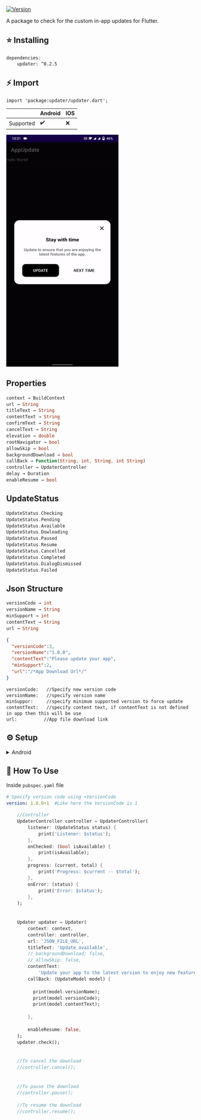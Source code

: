 [![Version](https://img.shields.io/pub/v/updater?color=%2354C92F&logo=dart)](https://pub.dev/packages/updater/install)

A package to check for the custom in-app updates for Flutter.

## ⭐ Installing
```
dependencies:
    updater: ^0.2.5
```

## ⚡ Import 
```
import 'package:updater/updater.dart';
```


|  | Android | IOS |
| --- | --- | --- |
| Supported | ✔️ |  ❌


<img src="https://raw.githubusercontent.com/MarsadMaqsood/AppUpdate/master/assets/image.gif" alt="alt text" width="300" height="620">

## Properties

```dart
context → BuildContext
url → String
titleText → String
contentText → String
confirmText → String
cancelText → String
elevation → double
rootNavigator → bool
allowSkip → bool
backgroundDownload → bool
callBack → Function(String, int, String, int String)
controller → UpdaterController
delay → Duration
enableResume → bool
```

## UpdateStatus
```dart
UpdateStatus.Checking
UpdateStatus.Pending
UpdateStatus.Available
UpdateStatus.Dowloading
UpdateStatus.Paused
UpdateStatus.Resume
UpdateStatus.Cancelled
UpdateStatus.Completed
UpdateStatus.DialogDismissed
UpdateStatus.Failed
```

## Json Structure

```dart
versionCode → int
versionName → String
minSupport → int
contentText → String
url → String 
```

```json
{
  "versionCode":3,
  "versionName":"1.0.0",
  "contentText":"Please update your app",
  "minSupport":2,
  "url":"/*App Download Url*/"
}
```

```
versionCode:   //Specify new version code
versionName:   //specify version name
minSuppor:     //specify minimum supported version to force update
contentText:   //specify content text, if contentText is not defined in app then this will be use
url:          //App file download link
```

## ⚙ Setup

<details><summary>Android</summary>

- Add `REQUEST_INSTALL_PACKAGES` permission to open and install apk file

```xml
<uses-permission android:name="android.permission.REQUEST_INSTALL_PACKAGES" />
```


</details>

## 📙 How To Use

Inside `pubspec.yaml` file
```yaml
# Specify version code using +VersionCode
version: 1.0.0+1  #Like here the VersionCode is 1
```

```dart
    //Controller
    UpdaterController controller = UpdaterController(
        listener: (UpdateStatus status) {
            print('Listener: $status');
        },
        onChecked: (bool isAvailable) {
            print(isAvailable);
        },
        progress: (current, total) {
            print('Progress: $current -- $total');
        },
        onError: (status) {
            print('Error: $status');
        },
    );


    Updater updater = Updater(
        context: context,
        controller: controller,
        url: 'JSON_FILE_URL',
        titleText: 'Update available',
        // backgroundDownload: false,
        // allowSkip: false,
        contentText:
            'Update your app to the latest version to enjoy new feature.',
        callBack: (UpdateModel model) {

          print(model.versionName);
          print(model.versionCode);
          print(model.contentText);
          
        },
        
        enableResume: false,
    );
    updater.check();
    
    
    //To cancel the download
    //controller.cancel();


    //To pause the download
    //controller.pause();

    //To resume the download
    //controller.resume();

    
    
```



